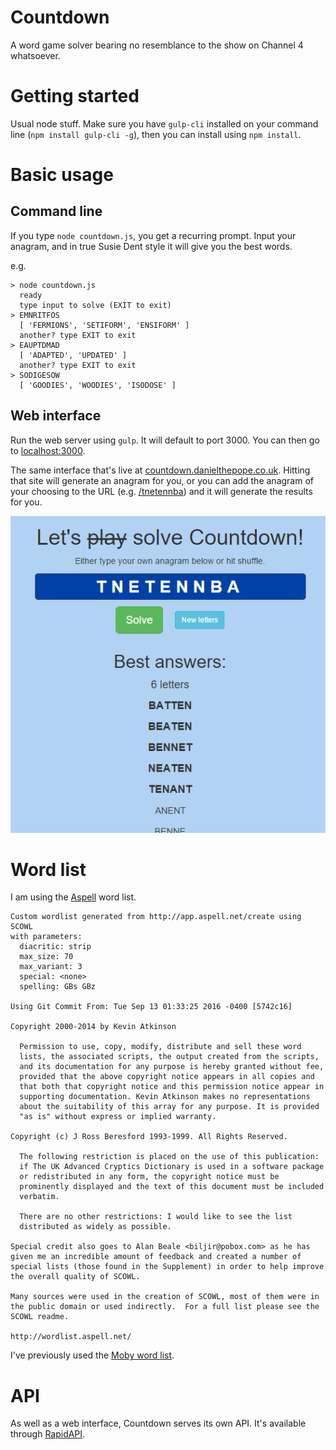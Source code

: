 # Countdown
A word game solver bearing no resemblance to the show on Channel 4 whatsoever.

# Getting started
Usual node stuff. Make sure you have `gulp-cli` installed on your command line (`npm install gulp-cli -g`), then you can install using `npm install`.

# Basic usage
## Command line
If you type `node countdown.js`, you get a recurring prompt. Input your anagram, and in true Susie Dent style it will give you the best words.

e.g.
```
> node countdown.js
  ready
  type input to solve (EXIT to exit)
> EMNRITFOS
  [ 'FERMIONS', 'SETIFORM', 'ENSIFORM' ]
  another? type EXIT to exit
> EAUPTDMAD
  [ 'ADAPTED', 'UPDATED' ]
  another? type EXIT to exit
> SODIGESOW
  [ 'GOODIES', 'WOODIES', 'ISODOSE' ]
```

## Web interface
Run the web server using `gulp`. It will default to port 3000. You can then go to [localhost:3000](http://localhost:3000).

The same interface that's live at [countdown.danielthepope.co.uk](http://countdown.danielthepope.co.uk). Hitting that site will generate an anagram for you, or you can add the anagram of your choosing to the URL (e.g. [/tnetennba](http://countdown.danielthepope.co.uk/tnetennba)) and it will generate the results for you.

![tnetennba](resources/readme/tnetennba.png)

# Word list
I am using the [Aspell](http://wordlist.aspell.net/dicts/) word list.
```
Custom wordlist generated from http://app.aspell.net/create using SCOWL
with parameters:
  diacritic: strip
  max_size: 70
  max_variant: 3
  special: <none>
  spelling: GBs GBz

Using Git Commit From: Tue Sep 13 01:33:25 2016 -0400 [5742c16]

Copyright 2000-2014 by Kevin Atkinson

  Permission to use, copy, modify, distribute and sell these word
  lists, the associated scripts, the output created from the scripts,
  and its documentation for any purpose is hereby granted without fee,
  provided that the above copyright notice appears in all copies and
  that both that copyright notice and this permission notice appear in
  supporting documentation. Kevin Atkinson makes no representations
  about the suitability of this array for any purpose. It is provided
  "as is" without express or implied warranty.

Copyright (c) J Ross Beresford 1993-1999. All Rights Reserved.

  The following restriction is placed on the use of this publication:
  if The UK Advanced Cryptics Dictionary is used in a software package
  or redistributed in any form, the copyright notice must be
  prominently displayed and the text of this document must be included
  verbatim.

  There are no other restrictions: I would like to see the list
  distributed as widely as possible.

Special credit also goes to Alan Beale <biljir@pobox.com> as he has
given me an incredible amount of feedback and created a number of
special lists (those found in the Supplement) in order to help improve
the overall quality of SCOWL.

Many sources were used in the creation of SCOWL, most of them were in
the public domain or used indirectly.  For a full list please see the
SCOWL readme.

http://wordlist.aspell.net/
```

I've previously used the [Moby word list](http://icon.shef.ac.uk/Moby/mwords.html).

# API
As well as a web interface, Countdown serves its own API. It's available through [RapidAPI](https://rapidapi.com/danielthepope/api/countdown).
